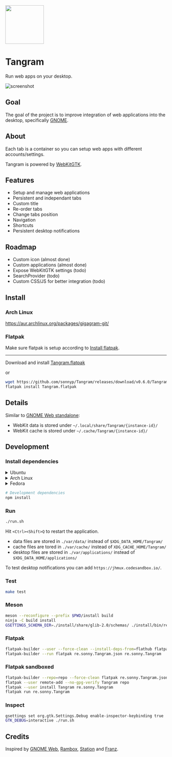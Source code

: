 <img style="vertical-align: middle;" src="data/icons/hicolor/scalable/apps/re.sonny.Tangram.svg" width="120" height="120">

# Tangram

Run web apps on your desktop.

![screenshot](screenshot.png)

## Goal

The goal of the project is to improve integration of web applications into the desktop, specifically [GNOME](https://www.gnome.org/).

## About

Each tab is a container so you can setup web apps with different accounts/settings.

Tangram is powered by [WebKitGTK](https://webkitgtk.org/).

## Features

- Setup and manage web applications
  <!-- - Custom icon -->
- Persistent and independant tabs
- Custom title
- Re-order tabs
- Change tabs position
- Navigation
- Shortcuts
- Persistent desktop notifications

## Roadmap

- Custom icon (almost done)
- Custom applications (almost done)
- Expose WebKitGTK settings (todo)
- SearchProvider (todo)
- Custom CSS/JS for better integration (todo)

<!-- Disabled for now, enable with TANGRAM_ENABLE_CUSTOM_APPLICATIONS=true -->
<!-- use at your own risk -->
<!--
### Custom applications

You can create custom applications with one or multiple tabs. They work the same as the main instance.

See demo: https://www.youtube.com/watch?v=y9MIXn4Iw70

You can create a custom application by

- dragging the tab out (see demo)
- right click on the tab
- via the application menu -->

## Install

### Arch Linux

https://aur.archlinux.org/packages/gigagram-git/

### Flatpak

Make sure flatpak is setup according to [Install flatpak](https://flatpak.org/setup/).

---

Download and install
[Tangram.flatpak](https://github.com/sonnyp/Tangram/releases/download/v0.6.0/Tangram.flatpak)

or

```sh
wget https://github.com/sonnyp/Tangram/releases/download/v0.6.0/Tangram.flatpak
flatpak install Tangram.flatpak
```

## Details

Similar to [GNOME Web standalone](https://fedoramagazine.org/standalone-web-applications-gnome-web/):

- WebKit data is stored under `~/.local/share/Tangram/{instance-id}/`
- WebKit cache is stored under `~/.cache/Tangram/{instance-id}/`

## Development

### Install dependencies

<details>
 <summary>Ubuntu</summary>
 <code>
 sudo apt install npm libglib2.0-dev-bin flatpak-builder
 </code>
</details>

<details>
 <summary>Arch Linux</summary>
 <code>
 sudo pacman -S npm glib2 flatpak-builder
 </code>
</details>

<details>
  <summary>Fedora</summary>
  <code>
  sudo dnf install npm glib2-devel flatpak-builder
  </code>
</details>

```sh
# Development dependencies
npm install
```

### Run

```sh
./run.sh
```

Hit `<Ctrl><Shift>Q` to restart the application.

- data files are stored in `./var/data/` instead of `$XDG_DATA_HOME/Tangram/`
- cache files are tored in `./var/cache/` instead of `XDG_CACHE_HOME/Tangram/`
- desktop files are stored in `./var/applications/` instead of `$XDG_DATA_HOME/applications/`

To test desktop notifications you can add `https://jhmux.codesandbox.io/`.

### Test

```sh
make test
```

### Meson

```sh
meson --reconfigure --prefix $PWD/install build
ninja -C build install
GSETTINGS_SCHEMA_DIR=./install/share/glib-2.0/schemas/ ./install/bin/re.sonny.Tangram
```

### Flatpak

```sh
flatpak-builder --user --force-clean --install-deps-from=flathub flatpak re.sonny.Tangram.json
flatpak-builder --run flatpak re.sonny.Tangram.json re.sonny.Tangram
```

### Flatpak sandboxed

```sh
flatpak-builder --repo=repo --force-clean flatpak re.sonny.Tangram.json
flatpak --user remote-add --no-gpg-verify Tangram repo
flatpak --user install Tangram re.sonny.Tangram
flatpak run re.sonny.Tangram
```

### Inspect

```sh
gsettings set org.gtk.Settings.Debug enable-inspector-keybinding true
GTK_DEBUG=interactive ./run.sh
```

## Credits

Inspired by [GNOME Web](https://wiki.gnome.org/Apps/Web), [Rambox](https://rambox.pro/#home), [Station](https://getstation.com/) and [Franz](https://meetfranz.com/).
